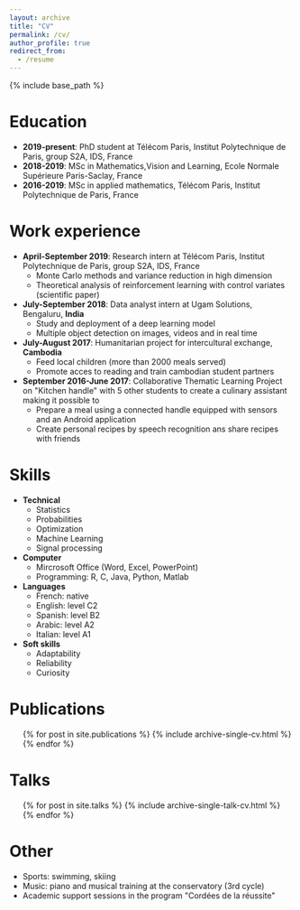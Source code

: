 ```yaml
---
layout: archive
title: "CV"
permalink: /cv/
author_profile: true
redirect_from:
  - /resume
---
```


{% include base_path %}

Education
======
* <b>2019-present</b>: PhD student at Télécom Paris, Institut Polytechnique de Paris, group S2A, IDS, France
* <b>2018-2019</b>: MSc in Mathematics,Vision and Learning, Ecole Normale Supérieure Paris-Saclay, France
* <b>2016-2019</b>: MSc in applied mathematics, Télécom Paris, Institut Polytechnique de Paris, France

Work experience
======
* <b>April-September 2019</b>: Research intern at Télécom Paris, Institut Polytechnique de Paris, group S2A, IDS, France
  * Monte Carlo methods and variance reduction in high dimension
  * Theoretical analysis of reinforcement learning with control variates (scientific paper)
* <b>July-September 2018</b>: Data analyst intern at Ugam Solutions, Bengaluru, <b>India</b>
  * Study and deployment of a deep learning model
  * Multiple object detection on images, videos and in real time
* <b>July-August 2017</b>: Humanitarian project for intercultural exchange, <b>Cambodia</b>
  * Feed local children (more than 2000 meals served)
  * Promote acces to reading and train cambodian student partners
* <b>September 2016-June 2017</b>: Collaborative Thematic Learning Project on "Kitchen handle" with 5 other students to create a culinary assistant making it possible to
  * Prepare a meal using a connected handle equipped with sensors and an Android application
  * Create personal recipes by speech recognition ans share recipes with friends
  
Skills
======
* <b>Technical</b>
  * Statistics
  * Probabilities
  * Optimization
  * Machine Learning
  * Signal processing
* <b>Computer</b>
  * Mircrosoft Office (Word, Excel, PowerPoint)
  * Programming: R, C, Java, Python, Matlab
* <b>Languages</b>
  * French: native
  * English: level C2
  * Spanish: level B2
  * Arabic:  level A2
  * Italian: level A1
* <b>Soft skills</b>
  * Adaptability
  * Reliability
  * Curiosity

Publications
======
  <ul>{% for post in site.publications %}
    {% include archive-single-cv.html %}
  {% endfor %}</ul>
  
Talks
======
  <ul>{% for post in site.talks %}
    {% include archive-single-talk-cv.html %}
  {% endfor %}</ul>
  
Other
======
* Sports: swimming, skiing
* Music: piano and musical training at the conservatory (3rd cycle)
* Academic support sessions in the program "Cordées de la réussite"
